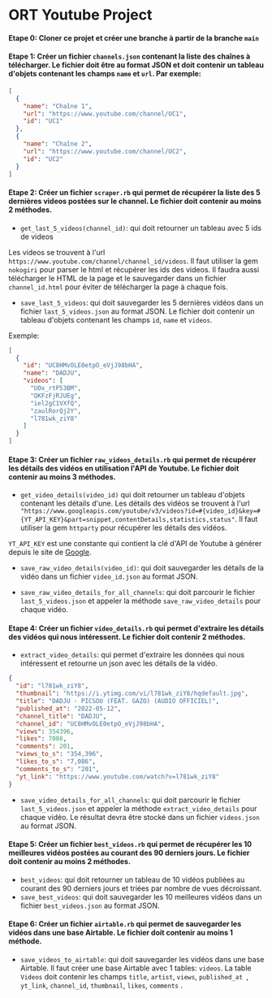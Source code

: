 # ORT Youtube Project

#### Etape 0: Cloner ce projet et créer une branche à partir de la branche `main`

#### Etape 1: Créer un fichier `channels.json` contenant la liste des chaînes à télécharger. Le fichier doit être au format JSON et doit contenir un tableau d'objets contenant les champs `name` et `url`. Par exemple:

```json
[
  {
    "name": "Chaîne 1",
    "url": "https://www.youtube.com/channel/UC1",
    "id": "UC1"
  },
  {
    "name": "Chaîne 2",
    "url": "https://www.youtube.com/channel/UC2",
    "id": "UC2"
  }
]
```

#### Etape 2: Créer un fichier `scraper.rb` qui permet de récupérer la liste des 5 dernières videos postées sur le channel. Le fichier doit contenir au moins 2 méthodes.

- `get_last_5_videos(channel_id)`: qui doit retourner un tableau avec 5 ids de videos

Les videos se trouvent à l'url `https://www.youtube.com/channel/channel_id/videos`. Il faut utiliser la gem `nokogiri` pour parser le html et récupérer les ids des videos. Il faudra aussi télécharger le HTML de la page et le sauvegarder dans un fichier `channel_id.html` pour éviter de télécharger la page à chaque fois.

- `save_last_5_videos`: qui doit sauvegarder les 5 dernières vidéos dans un fichier `last_5_videos.json` au format JSON. Le fichier doit contenir un tableau d'objets contenant les champs `id`, `name` et `videos`.

Exemple:

```json
[
  {
    "id": "UC8HMvOLE0etpO_eVjJ98bHA",
    "name": "DADJU",
    "videos": [
      "UOx_rtP53BM",
      "QKFzFjRJUEg",
      "iel2gC1VXfQ",
      "zaulRorQj2Y",
      "l781wk_ziY8"
    ]
  }
]
```

#### Etape 3: Créer un fichier `raw_videos_details.rb` qui permet de récupérer les détails des vidéos en utilisation l'API de Youtube. Le fichier doit contenir au moins 3 méthodes.

- `get_video_details(video_id)` qui doit retourner un tableau d'objets contenant les détails d'une. Les détails des vidéos se trouvent à l'url ` "https://www.googleapis.com/youtube/v3/videos?id=#{video_id}&key=#{YT_API_KEY}&part=snippet,contentDetails,statistics,status"`. Il faut utiliser la gem `httparty` pour récupérer les détails des vidéos.

`YT_API_KEY` est une constante qui contient la clé d'API de Youtube à générer depuis le site de [Google](https://console.cloud.google.com/).

- `save_raw_video_details(video_id)`: qui doit sauvegarder les détails de la vidéo dans un fichier `video_id.json` au format JSON.

- `save_raw_video_details_for_all_channels`: qui doit parcourir le fichier `last_5_videos.json` et appeler la méthode `save_raw_video_details` pour chaque vidéo.

#### Etape 4: Créer un fichier `video_details.rb` qui permet d'extraire les détails des vidéos qui nous intéressent. Le fichier doit contenir 2 méthodes.

- `extract_video_details`: qui permet d'extraire les données qui nous intéressent et retourne un json avec les détails de la vidéo.

```json
{
  "id": "l781wk_ziY8",
  "thumbnail": "https://i.ytimg.com/vi/l781wk_ziY8/hqdefault.jpg",
  "title": "DADJU - PICSOU (FEAT. GAZO) (AUDIO OFFICIEL)",
  "published_at": "2022-05-12",
  "channel_title": "DADJU",
  "channel_id": "UC8HMvOLE0etpO_eVjJ98bHA",
  "views": 354396,
  "likes": 7086,
  "comments": 201,
  "views_to_s": "354,396",
  "likes_to_s": "7,086",
  "comments_to_s": "201",
  "yt_link": "https://www.youtube.com/watch?v=l781wk_ziY8"
}
```

- `save_video_details_for_all_channels`: qui doit parcourir le fichier `last_5_videos.json` et appeler la méthode `extract_video_details` pour chaque vidéo. Le résultat devra être stocké dans un fichier `videos.json` au format JSON.

#### Etape 5: Créer un fichier `best_videos.rb` qui permet de récupérer les 10 meilleures vidéos postées au courant des 90 derniers jours. Le fichier doit contenir au moins 2 méthodes.

- `best_videos`: qui doit retourner un tableau de 10 vidéos publiées au courant des 90 derniers jours et triées par nombre de vues décroissant.
- `save_best_videos`: qui doit sauvegarder les 10 meilleures vidéos dans un fichier `best_videos.json` au format JSON.

#### Etape 6: Créer un fichier `airtable.rb` qui permet de sauvegarder les vidéos dans une base Airtable. Le fichier doit contenir au moins 1 méthode.

- `save_videos_to_airtable`: qui doit sauvegarder les vidéos dans une base Airtable. Il faut créer une base Airtable avec 1 tables: `videos`. La table `Videos` doit contenir les champs `title`, `artist`, `views`, `published_at `, `yt_link`, `channel_id`, `thumbnail`, `likes`, `comments` .
